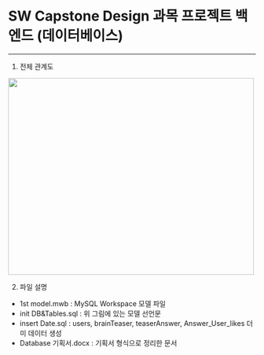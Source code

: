 # SW Capstone Design 과목 프로젝트 백엔드 (데이터베이스)
---
1. 전체 관계도

<img src="https://user-images.githubusercontent.com/68410822/170936697-b5a9232d-36ae-4481-a451-a82131063c0d.png" width="500" height="400"/>

2. 파일 설명
  - 1st model.mwb : MySQL Workspace 모델 파일
  - init DB&Tables.sql : 위 그림에 있는 모델 선언문
  - insert Date.sql : users, brainTeaser, teaserAnswer, Answer_User_likes 더미 데이터 생성
  - Database 기획서.docx : 기획서 형식으로 정리한 문서

